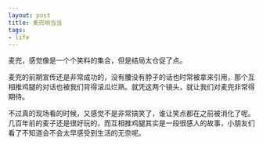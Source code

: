 ```yaml
---
layout: post
title: 麦兜响当当
tags:
- life
---
```

麦兜，感觉像是一个个笑料的集合，但是结局太仓促了点。

麦兜的前期宣传还是非常成功的，没有腰没有脖子的话也时常被拿来引用，那个互相推鸡腿的对话也被我们背得滚瓜烂熟。就凭这两个镜头，就让我们对麦兜非常得期待。

不过真的现场看的时候，又感觉不是非常搞笑了，谁让笑点都在之前被消化了呢。几百年前的麦子还是很好玩的，而互相推鸡腿其实是一段很感人的故事，小朋友们看了不知道会不会太早感受到生活的无奈呢。


